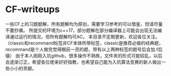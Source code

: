 # CF-writeups
一些CF上的习题题解，所有题解均为原创，需要学习参考的可以借鉴，但请尽量不要抄袭。
所提交的环境为c++17，部分题解在部分编译器上可能会出现无法编译通过运行的情况，但所有题解均可AC。
本目录不定期更新，欢迎各位关注。
（classic和recommand标签非CF本体所带标签，classic是推荐必做的经典题，recommand是个人做完觉得眼前一亮的题，带有以上两种标签的题号后会加.f后缀）
由于本人刚刚入坑github，很多操作不熟练，文件夹的形式可能较乱，以后会逐渐订正，希望各位佬来好好指教，也希望自己能为入坑算法竞赛的新人做出一些小小的贡献。

